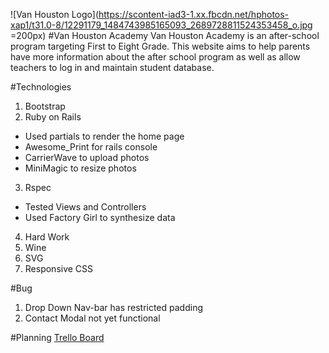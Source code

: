 ![Van Houston Logo](https://scontent-iad3-1.xx.fbcdn.net/hphotos-xap1/t31.0-8/12291179_1484743985165093_2689728811524353458_o.jpg =200px)
#Van Houston Academy
Van Houston Academy is an after-school program targeting First to Eight Grade. This website aims to help parents have more information about the after school program as well as allow teachers to log in and maintain student database.



#Technologies
1. Bootstrap
2. Ruby on Rails
  * Used partials to render the home page
  * Awesome_Print for rails console
  * CarrierWave to upload photos
  * MiniMagic to resize photos
3. Rspec
  * Tested Views and Controllers
  * Used Factory Girl to synthesize data
4. Hard Work
5. Wine
6. SVG
7. Responsive CSS

#Bug
1. Drop Down Nav-bar has restricted padding
2. Contact Modal not yet functional

#Planning
[Trello Board](https://trello.com/b/Hcx82oZ9/van-houston-database)
